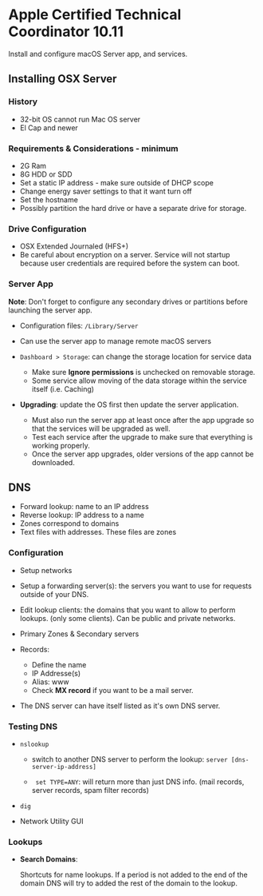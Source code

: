 # Apple Certified Technical Coordinator 10.11

Install and configure macOS Server app, and services.

## Installing OSX Server

### History

-   32-bit OS cannot run Mac OS server
-   El Cap and newer

### Requirements & Considerations - minimum

-   2G Ram
-   8G HDD or SDD
-   Set a static IP address - make sure outside of DHCP scope
-   Change energy saver settings to that it want turn off
-   Set the hostname
-   Possibly partition the hard drive or have a separate drive for storage.

### Drive Configuration 

-   OSX Extended Journaled (HFS+)
-   Be careful about encryption on a server. Service will not startup because
    user credentials are required before the system can boot. 

### Server App

**Note**: Don't forget to configure any secondary drives or partitions before
launching the server app.

-   Configuration files: `/Library/Server`

-   Can use the server app to manage remote macOS servers

-   `Dashboard > Storage`: can change the storage location for service data

    -   Make sure **Ignore permissions** is unchecked on removable storage.
    -   Some service allow moving of the data storage within the service itself
        (i.e. Caching)

-   **Upgrading**: update the OS first then update the server application.

    -   Must also run the server app at least once after the app upgrade so that
        the services will be upgraded as well.
    -   Test each service after the upgrade to make sure that everything is
        working properly.
    -   Once the server app upgrades, older versions of the app cannot be
        downloaded. 

## DNS

-   Forward lookup: name to an IP address 
-   Reverse lookup: IP address to a name
-   Zones correspond to domains 
-   Text files with addresses. These files are zones 

### Configuration

-   Setup networks

-   Setup a forwarding server(s): the servers you want to use for requests outside
    of your DNS.

-   Edit lookup clients: the domains that you want to allow to perform lookups.
    (only some clients). Can be public and private networks.

-   Primary Zones & Secondary servers 

-   Records: 

    -   Define the name
    -   IP Addresse(s)
    -   Alias: www
    -   Check  **MX record** if you want to be a mail server.

-   The DNS server can have itself listed as it's own DNS server.

### Testing DNS

-   `nslookup`

    -    switch to another DNS server to perform the lookup: `server
            [dns-server-ip-address]`

    -  ` set TYPE=ANY`: will return more than just DNS info. (mail records,
            server records, spam filter records)

-   `dig`

-   Network Utility GUI

### Lookups 

-   **Search Domains**: 

    Shortcuts for name lookups. If a period is not added to the
    end of the domain DNS will try to added the rest of the domain to the
    lookup.
